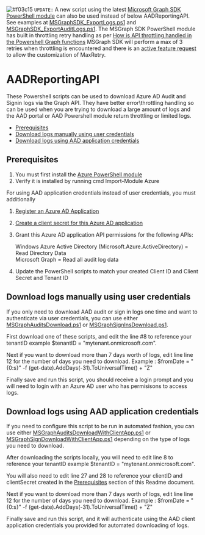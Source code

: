 ![#f03c15](https://via.placeholder.com/15/f03c15/000000?text=+) `UPDATE:`
A new script using the latest [Microsoft Graph SDK PowerShell module](https://docs.microsoft.com/en-us/powershell/microsoftgraph/overview?view=graph-powershell-beta) can also be used instead of below AADReportingAPI.  See examples at [MSGraphSDK_ExportLogs.ps1](https://github.com/jasonfritts/AADReportingAPI/blob/master/MSGraphSDK_ExportLogs.ps1) and [MSGraphSDK_ExportAuditLogs.ps1](https://github.com/jasonfritts/AADReportingAPI/blob/master/MSGraphSDK_ExportAuditLogs.ps1).  The MSGraph SDK PowerShell module has built in throttling retry handling as per [How is API throttling handled in the Powershell Graph functions](https://github.com/microsoftgraph/msgraph-sdk-powershell/issues/281) MSGraph SDK will perform a max of 3 retries when throttling is encountered and there is an [active feature request](https://github.com/microsoftgraph/msgraph-sdk-powershell/issues/1106) to allow the customization of MaxRetry.

# AADReportingAPI

These Powershell scripts can be used to download Azure AD Audit and Signin logs via the Graph API.  They have better error\throttling handling so can be used when you are trying to download a large amount of logs and the AAD portal or AAD Powershell module return throttling or limited logs.

  * [Prerequisites](#prerequisites)
  * [Download logs manually using user credentials](#download-logs-manually-using-user-credentials)
  * [Download logs using AAD application credentials](#download-logs-using-aad-application-credentials)

## Prerequisites
1. You must first install the [Azure PowerShell module](https://docs.microsoft.com/en-us/powershell/azure/servicemanagement/install-azure-ps?view=azuresmps-4.0.0)
2. Verify it is installed by running cmd Import-Module Azure

For using AAD application credentials instead of user credentials, you must additionally
1. [Register an Azure AD Application](https://docs.microsoft.com/en-us/azure/active-directory/develop/quickstart-register-app)
2. [Create a client secret for this Azure AD application](https://docs.microsoft.com/en-us/azure/active-directory/develop/quickstart-register-app#add-a-client-secret)
3. Grant this Azure AD application API permissions for the following APIs:

    Windows Azure Active Directory (Microsoft.Azure.ActiveDirectory) = Read Directory Data <br>
    Microsoft Graph                                                  = Read all audit log data

4. Update the PowerShell scripts to match your created Client ID and Client Secret and Tenant ID

## Download logs manually using user credentials

If you only need to download AAD audit or sign in logs one time and want to authenticate via user credentials, you can use either [MSGraphAuditsDownload.ps1](https://github.com/jasonfritts/AADReportingAPI/blob/master/MSGraphAuditsDownload.ps1) or [MSGraphSignInsDownload.ps1](https://github.com/jasonfritts/AADReportingAPI/blob/master/MSGraphSignInsDownload.ps1).

First download one of these scripts, and edit the line #8 to reference your tenantID  example $tenantID = "mytenant.onmicrosoft.com".

Next if you want to download more than 7 days worth of logs, edit line line 12 for the number of days you need to download.  Example : $fromDate = "{0:s}" -f (get-date).AddDays(-31).ToUniversalTime() + "Z"

Finally save and run this script, you should receive a login prompt and you will need to login with an Azure AD user who has permisisons to access logs.

## Download logs using AAD application credentials

If you need to configure this script to be run in automated fashion, you can use either [MSGraphAuditsDownloadWithClientApp.ps1](https://github.com/jasonfritts/AADReportingAPI/blob/master/MSGraphAuditsDownloadWithClientApp.ps1) or [MSGraphSignDownloadWithClientApp.ps1](https://github.com/jasonfritts/AADReportingAPI/blob/master/MSGraphSignDownloadWithClientApp.ps1) depending on the type of logs you need to download.

After downloading the scripts locally, you will need to edit line 8 to reference your tenantID  example $tenantID = "mytenant.onmicrosoft.com".

You will also need to edit line 27 and 28 to reference your clientID and clientSecret created in the [Prerequisites](#prerequisites) section of this Readme document.

Next if you want to download more than 7 days worth of logs, edit line line 12 for the number of days you need to download.  Example : $fromDate = "{0:s}" -f (get-date).AddDays(-31).ToUniversalTime() + "Z"

Finally save and run this script, and it will authenticate using the AAD client application credentials you provided for automated downloading of logs.
